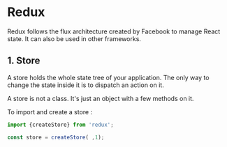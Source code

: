 # Redux

Redux follows the flux architecture created by Facebook to manage React state. It can also be used in other frameworks.

## 1. Store

A store holds the whole state tree of your application.
The only way to change the state inside it is to dispatch an action on it.

A store is not a class. It's just an object with a few methods on it.

To import and create a store :

```javascript
import {createStore} from 'redux';

const store = createStore( ,1);
```
